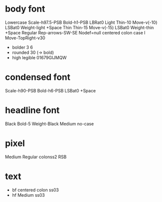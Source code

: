 # body font
Lowercase Scale-h97.5-PSB Bold-h1-PSB LBRat0
Light Thin-10 Move-v(-10) LSBat0 Weight-light +Space
Thin Thin-15 Move-v(-15) LSBat0 Weight-thin +Space
Regular Rep-arrows-SW-SE
Nodef=null
centered colon
case
l Move-TopRight-v30

- bolder 3 6
- rounded 30 (-> bold)
- high legible 01679GIJMQW

# condensed font
Scale-h90-PSB Bold-h6-PSB LSBat0 +Space

# headline font
Black Bold-5 Weight-Black
Medium no-case

# pixel
Medium Regular colonss2 RSB

# text
- bf centered colon ss03
- hf Medium ss03
